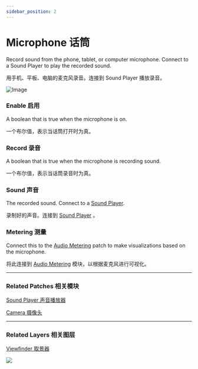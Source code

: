 ```yaml
---
sidebar_position: 2
---
```


# Microphone 话筒

Record sound from the phone, tablet, or computer microphone. Connect to a Sound Player to play the recorded sound.

用手机、平板、电脑的麦克风录音。连接到 Sound Player 播放录音。

![Image](https://s3.us-west-2.amazonaws.com/secure.notion-static.com/ad80c3fa-6467-48fd-98c7-648180b8ae5a/Untitled.png?X-Amz-Algorithm=AWS4-HMAC-SHA256&X-Amz-Content-Sha256=UNSIGNED-PAYLOAD&X-Amz-Credential=AKIAT73L2G45EIPT3X45%2F20220602%2Fus-west-2%2Fs3%2Faws4_request&X-Amz-Date=20220602T165952Z&X-Amz-Expires=86400&X-Amz-Signature=4e2f02babda7325d13f417277fb28b94bced7210bb2527660ee062fbf65e114a&X-Amz-SignedHeaders=host&response-content-disposition=filename%20%3D%22Untitled.png%22&x-id=GetObject)

### Enable 启用

A boolean that is true when the microphone is on.

一个布尔值，表示当话筒打开时为真。

### Record 录音

A boolean that is true when the microphone is recording sound.

一个布尔值，表示当话筒录音时为真。

### Sound 声音

The recorded sound. Connect to a [Sound Player](./Sound%20Player.md).

录制好的声音。连接到 [Sound Player](./Sound%20Player.md) 。

### Metering 测量

Connect this to the [Audio Metering](./../Media/Audio%20Metering.md) patch to make visualizations based on the microphone.

将此连接到 [Audio Metering](./../Media/Audio%20Metering.md) 模块，以根据麦克风进行可视化。

------

### Related Patches 相关模块

[Sound Player 声音播放器](./Sound%20Player.md)

[Camera 摄像头](./Camera.md)

------

### Related Layers 相关图层

[Viewfinder 取景器](./../Layer/Viewfinder.md)



![](https://s3.us-west-2.amazonaws.com/secure.notion-static.com/d910f768-bbc5-48e2-aa5f-4c89da947dfb/Untitled.png?X-Amz-Algorithm=AWS4-HMAC-SHA256&X-Amz-Content-Sha256=UNSIGNED-PAYLOAD&X-Amz-Credential=AKIAT73L2G45EIPT3X45%2F20220602%2Fus-west-2%2Fs3%2Faws4_request&X-Amz-Date=20220602T170000Z&X-Amz-Expires=86400&X-Amz-Signature=737d0527dae1e6b07e1be107a8d1e0c76b4946af7b4966a45ea91a93d046df81&X-Amz-SignedHeaders=host&response-content-disposition=filename%20%3D%22Untitled.png%22&x-id=GetObject)
